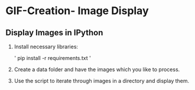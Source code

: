 # GIF-Creation- Image Display 

## Display Images in IPython

1. Install necessary libraries:

     ' pip install -r requirements.txt '
   
2.  Create a data folder and have the images which you like to process.

3. Use the script to iterate through images in a directory and display them.
